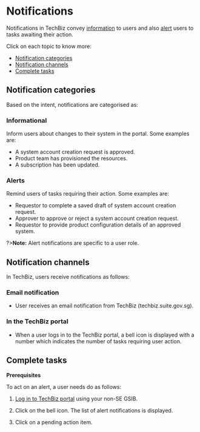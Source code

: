 # Notifications

Notifications in TechBiz convey [information](#informational) to users and also [alert](#alerts) users to tasks awaiting their action.

Click on each topic to know more:

- [Notification categories](#notification-categories)
- [Notification channels](#notification-channels)
- [Complete tasks](#complete-tasks)

## Notification categories

Based on the intent, notifications are categorised as:

### Informational

Inform users about changes to their system in the portal. Some examples are:

- A system account creation request is approved.
- Product team has provisioned the resources.
- A subscription has been updated.

### Alerts

Remind users of tasks requiring their action. Some examples are:

- Requestor to complete a saved draft of system account creation request.
- Approver to approve or reject a system account creation request.
- Requestor to provide product configuration details of an approved system.

?>**Note:** Alert notifications are specific to a user role.

## Notification channels

In TechBiz, users receive notifications as follows:

### Email notification

  - User receives an email notification from TechBiz (techbiz.suite.gov.sg). 

### In the TechBiz portal

  - When a user logs in to the TechBiz portal, a bell icon is displayed with a number which indicates the number of tasks requiring user action. 


## Complete tasks

**Prerequisites**


To act on an alert, a user needs do as follows:

1. [Log in to TechBiz portal](log-in-to-TechBiz-portal) using your non-SE GSIB.

2. Click on the bell icon.
The list of alert notifications is displayed.

3. Click on a pending action item.


